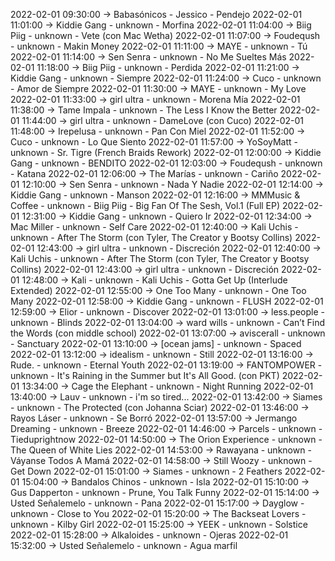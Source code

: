 2022-02-01 09:30:00 -> Babasónicos - Jessico - Pendejo
2022-02-01 11:01:00 -> Kiddie Gang - unknown - Morfina
2022-02-01 11:04:00 -> Biig Piig - unknown - Vete (con Mac Wetha)
2022-02-01 11:07:00 -> Foudeqush - unknown - Makin Money
2022-02-01 11:11:00 -> MAYE - unknown - Tú
2022-02-01 11:14:00 -> Sen Senra - unknown - No Me Sueltes Más
2022-02-01 11:18:00 -> Biig Piig - unknown - Perdida
2022-02-01 11:21:00 -> Kiddie Gang - unknown - Siempre
2022-02-01 11:24:00 -> Cuco - unknown - Amor de Siempre
2022-02-01 11:30:00 -> MAYE - unknown - My Love
2022-02-01 11:33:00 -> girl ultra - unknown - Morena Mía
2022-02-01 11:38:00 -> Tame Impala - unknown - The Less I Know the Better
2022-02-01 11:44:00 -> girl ultra - unknown - DameLove (con Cuco)
2022-02-01 11:48:00 -> Irepelusa - unknown - Pan Con Miel
2022-02-01 11:52:00 -> Cuco - unknown - Lo Que Siento
2022-02-01 11:57:00 -> YoSoyMatt - unknown - Sr. Tigre (French Braids Rework)
2022-02-01 12:00:00 -> Kiddie Gang - unknown - BENDITO
2022-02-01 12:03:00 -> Foudeqush - unknown - Katana
2022-02-01 12:06:00 -> The Marías - unknown - Cariño
2022-02-01 12:10:00 -> Sen Senra - unknown - Nada Y Nadie
2022-02-01 12:14:00 -> Kiddie Gang - unknown - Manson
2022-02-01 12:16:00 -> MMMusic & Coffee - unknown - Biig Piig - Big Fan Of The Sesh, Vol.1 (Full EP)
2022-02-01 12:31:00 -> Kiddie Gang - unknown - Quiero Ir
2022-02-01 12:34:00 -> Mac Miller - unknown - Self Care
2022-02-01 12:40:00 -> Kali Uchis - unknown - After The Storm (con Tyler, The Creator y Bootsy Collins)
2022-02-01 12:43:00 -> girl ultra - unknown - Discreción
2022-02-01 12:40:00 -> Kali Uchis - unknown - After The Storm (con Tyler, The Creator y Bootsy Collins)
2022-02-01 12:43:00 -> girl ultra - unknown - Discreción
2022-02-01 12:48:00 -> Kali - unknown - Kali Uchis - Gotta Get Up (Interlude Extended)
2022-02-01 12:55:00 -> One Too Many - unknown - One Too Many
2022-02-01 12:58:00 -> Kiddie Gang - unknown - FLUSH
2022-02-01 12:59:00 -> Elior - unknown - Discover
2022-02-01 13:01:00 -> less.people - unknown - Blinds
2022-02-01 13:04:00 -> ward wills - unknown - Can’t Find the Words (con middle school)
2022-02-01 13:07:00 -> aviscerall - unknown - Sanctuary
2022-02-01 13:10:00 -> [ocean jams] - unknown - Spaced
2022-02-01 13:12:00 -> idealism - unknown - Still
2022-02-01 13:16:00 -> Rude. - unknown - Eternal Youth
2022-02-01 13:19:00 -> FANTOMPOWER - unknown - It's Raining in the Summer but It's All Good. (con PKT)
2022-02-01 13:34:00 -> Cage the Elephant - unknown - Night Running
2022-02-01 13:40:00 -> Lauv - unknown - i'm so tired...
2022-02-01 13:42:00 -> Siames - unknown - The Protected (con Johanna Sciar)
2022-02-01 13:46:00 -> Rayos Láser - unknown - Se Borró
2022-02-01 13:57:00 -> Jermango Dreaming - unknown - Breeze
2022-02-01 14:46:00 -> Parcels - unknown - Tieduprightnow
2022-02-01 14:50:00 -> The Orion Experience - unknown - The Queen of White Lies
2022-02-01 14:53:00 -> Rawayana - unknown - Váyanse Todos A Mamá
2022-02-01 14:58:00 -> Still Woozy - unknown - Get Down
2022-02-01 15:01:00 -> Siames - unknown - 2 Feathers
2022-02-01 15:04:00 -> Bandalos Chinos - unknown - Isla
2022-02-01 15:10:00 -> Gus Dapperton - unknown - Prune, You Talk Funny
2022-02-01 15:14:00 -> Usted Señalemelo - unknown - Pana
2022-02-01 15:17:00 -> Dayglow - unknown - Close to You
2022-02-01 15:20:00 -> The Backseat Lovers - unknown - Kilby Girl
2022-02-01 15:25:00 -> YEEK - unknown - Solstice
2022-02-01 15:28:00 -> Alkaloides - unknown - Ojeras
2022-02-01 15:32:00 -> Usted Señalemelo - unknown - Agua marfil

